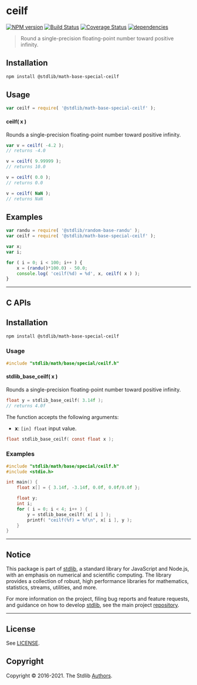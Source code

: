 <!--

@license Apache-2.0

Copyright (c) 2020 The Stdlib Authors.

Licensed under the Apache License, Version 2.0 (the "License");
you may not use this file except in compliance with the License.
You may obtain a copy of the License at

   http://www.apache.org/licenses/LICENSE-2.0

Unless required by applicable law or agreed to in writing, software
distributed under the License is distributed on an "AS IS" BASIS,
WITHOUT WARRANTIES OR CONDITIONS OF ANY KIND, either express or implied.
See the License for the specific language governing permissions and
limitations under the License.

-->

# ceilf

[![NPM version][npm-image]][npm-url] [![Build Status][test-image]][test-url] [![Coverage Status][coverage-image]][coverage-url] [![dependencies][dependencies-image]][dependencies-url]

> Round a single-precision floating-point number toward positive infinity.

<section class="installation">

## Installation

```bash
npm install @stdlib/math-base-special-ceilf
```

</section>

<section class="usage">

## Usage

```javascript
var ceilf = require( '@stdlib/math-base-special-ceilf' );
```

#### ceilf( x )

Rounds a single-precision floating-point number toward positive infinity.

```javascript
var v = ceilf( -4.2 );
// returns -4.0

v = ceilf( 9.99999 );
// returns 10.0

v = ceilf( 0.0 );
// returns 0.0

v = ceilf( NaN );
// returns NaN
```

</section>

<!-- /.usage -->

<section class="examples">

## Examples

<!-- eslint no-undef: "error" -->

```javascript
var randu = require( '@stdlib/random-base-randu' );
var ceilf = require( '@stdlib/math-base-special-ceilf' );

var x;
var i;

for ( i = 0; i < 100; i++ ) {
    x = (randu()*100.0) - 50.0;
    console.log( 'ceilf(%d) = %d', x, ceilf( x ) );
}
```

</section>

<!-- /.examples -->

<!-- C interface documentation. -->

* * *

<section class="c">

## C APIs

<!-- Section to include introductory text. Make sure to keep an empty line after the intro `section` element and another before the `/section` close. -->

<section class="intro">

</section>

<!-- /.intro -->

<!-- C usage documentation. -->

<section class="installation">

## Installation

```bash
npm install @stdlib/math-base-special-ceilf
```

</section>

<section class="usage">

### Usage

```c
#include "stdlib/math/base/special/ceilf.h"
```

#### stdlib_base_ceilf( x )

Rounds a single-precision floating-point number toward positive infinity.

```c
float y = stdlib_base_ceilf( 3.14f );
// returns 4.0f
```

The function accepts the following arguments:

-   **x**: `[in] float` input value.

```c
float stdlib_base_ceilf( const float x );
```

</section>

<!-- /.usage -->

<!-- C API usage notes. Make sure to keep an empty line after the `section` element and another before the `/section` close. -->

<section class="notes">

</section>

<!-- /.notes -->

<!-- C API usage examples. -->

<section class="examples">

### Examples

```c
#include "stdlib/math/base/special/ceilf.h"
#include <stdio.h>

int main() {
    float x[] = { 3.14f, -3.14f, 0.0f, 0.0f/0.0f };

    float y;
    int i;
    for ( i = 0; i < 4; i++ ) {
        y = stdlib_base_ceilf( x[ i ] );
        printf( "ceilf(%f) = %f\n", x[ i ], y );
    }
}
```

</section>

<!-- /.examples -->

</section>

<!-- /.c -->


<section class="main-repo" >

* * *

## Notice

This package is part of [stdlib][stdlib], a standard library for JavaScript and Node.js, with an emphasis on numerical and scientific computing. The library provides a collection of robust, high performance libraries for mathematics, statistics, streams, utilities, and more.

For more information on the project, filing bug reports and feature requests, and guidance on how to develop [stdlib][stdlib], see the main project [repository][stdlib].

---

## License

See [LICENSE][stdlib-license].


## Copyright

Copyright &copy; 2016-2021. The Stdlib [Authors][stdlib-authors].

</section>

<!-- /.stdlib -->

<!-- Section for all links. Make sure to keep an empty line after the `section` element and another before the `/section` close. -->

<section class="links">

[npm-image]: http://img.shields.io/npm/v/@stdlib/math-base-special-ceilf.svg
[npm-url]: https://npmjs.org/package/@stdlib/math-base-special-ceilf

[test-image]: https://github.com/stdlib-js/math-base-special-ceilf/actions/workflows/test.yml/badge.svg
[test-url]: https://github.com/stdlib-js/math-base-special-ceilf/actions/workflows/test.yml

[coverage-image]: https://img.shields.io/codecov/c/github/stdlib-js/math-base-special-ceilf/main.svg
[coverage-url]: https://codecov.io/github/stdlib-js/math-base-special-ceilf?branch=main

[dependencies-image]: https://img.shields.io/david/stdlib-js/math-base-special-ceilf
[dependencies-url]: https://david-dm.org/stdlib-js/math-base-special-ceilf/main

[stdlib]: https://github.com/stdlib-js/stdlib

[stdlib-authors]: https://github.com/stdlib-js/stdlib/graphs/contributors

[stdlib-license]: https://raw.githubusercontent.com/stdlib-js/math-base-special-ceilf/main/LICENSE

</section>

<!-- /.links -->
